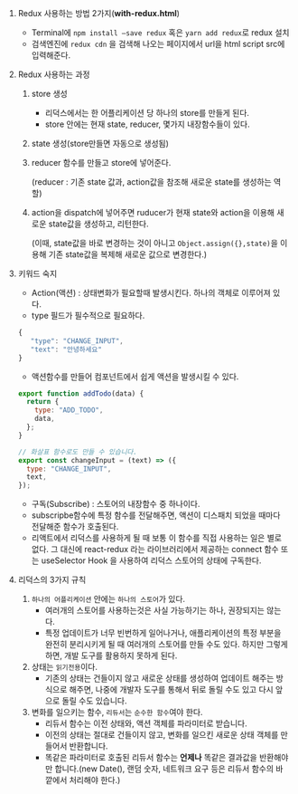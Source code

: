 1. Redux 사용하는 방법 2가지(**with-redux.html**)

   - Terminal에 `npm install —save redux` 혹은 `yarn add redux`로 redux 설치
   - 검색엔진에 `redux cdn` 을 검색해 나오는 페이지에서 url을 html script src에 입력해준다.

2. Redux 사용하는 과정

   1. store 생성
      - 리덕스에서는 한 어플리케이션 당 하나의 store를 만들게 된다.
      - store 안에는 현재 state, reducer, 몇가지 내장함수들이 있다.
   2. state 생성(store만들면 자동으로 생성됨)
   3. reducer 함수를 만들고 store에 넣어준다.

      (reducer : 기존 state 값과, action값을 참조해 새로운 state를 생성하는 역할)

   4. action을 dispatch에 넣어주면 ruducer가 현재 state와 action을 이용해 새로운 state값을 생성하고, 리턴한다.

      (이때, state값을 바로 변경하는 것이 아니고 `Object.assign({},state)`을 이용해 기존 state값을 복제해 새로운 값으로 변경한다.)

3. 키워드 숙지

   - Action(액션) : 상태변화가 필요할때 발생시킨다. 하나의 객체로 이루어져 있다.
   - type 필드가 필수적으로 필요하다.

   ```jsx
   {
      "type": "CHANGE_INPUT",
      "text": "안녕하세요"
   }
   ```

   - 액션함수를 만들어 컴포넌트에서 쉽게 액션을 발생시킬 수 있다.

   ```jsx
   export function addTodo(data) {
     return {
       type: "ADD_TODO",
       data,
     };
   }

   // 화살표 함수로도 만들 수 있습니다.
   export const changeInput = (text) => ({
     type: "CHANGE_INPUT",
     text,
   });
   ```

   - 구독(Subscribe) : 스토어의 내장함수 중 하나이다.
   - subscripbe함수에 특정 함수를 전달해주면, 액션이 디스패치 되었을 때마다 전달해준 함수가 호출된다.
   - 리액트에서 리덕스를 사용하게 될 때 보통 이 함수를 직접 사용하는 일은 별로 없다. 그 대신에 react-redux 라는 라이브러리에서 제공하는 connect 함수 또는 useSelector Hook 을 사용하여 리덕스 스토어의 상태에 구독한다.

4. 리덕스의 3가지 규칙

   1. `하나의 어플리케이션` 안에는 `하나의 스토어`가 있다.
      - 여러개의 스토어를 사용하는것은 사실 가능하기는 하나, 권장되지는 않는다.
      - 특정 업데이트가 너무 빈번하게 일어나거나, 애플리케이션의 특정 부분을 완전히 분리시키게 될 때 여러개의 스토어를 만들 수도 있다. 하지만 그렇게 하면, 개발 도구를 활용하지 못하게 된다.
   2. 상태는 `읽기전용`이다.
      - 기존의 상태는 건들이지 않고 새로운 상태를 생성하여 업데이트 해주는 방식으로 해주면, 나중에 개발자 도구를 통해서 뒤로 돌릴 수도 있고 다시 앞으로 돌릴 수도 있습니다.
   3. 변화를 일으키는 함수, `리듀서`는 `순수한 함수`여야 한다.
      - 리듀서 함수는 이전 상태와, 액션 객체를 파라미터로 받습니다.
      - 이전의 상태는 절대로 건들이지 않고, 변화를 일으킨 새로운 상태 객체를 만들어서 반환합니다.
      - 똑같은 파라미터로 호출된 리듀서 함수는 **언제나** 똑같은 결과값을 반환해야만 합니다.(new Date(), 랜덤 숫자, 네트워크 요구 등은 리듀서 함수의 바깥에서 처리해야 한다.)
